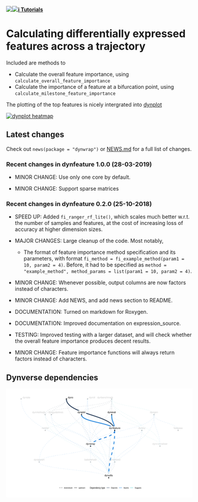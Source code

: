 
<!-- README.md is generated from README.Rmd. Please edit that file -->

<a href="https://travis-ci.org/dynverse/dynfeature"><img src="https://travis-ci.org/dynverse/dynfeature.svg" align="left"></a>
<a href="https://codecov.io/gh/dynverse/dynfeature">
<img src="https://codecov.io/gh/dynverse/dynfeature/branch/master/graph/badge.svg" align="left" /></a>
[**ℹ️ Tutorials**](https://dynverse.org)

# Calculating differentially expressed features across a trajectory

Included are methods to

  - Calculate the overall feature importance, using
    `calculate_overall_feature_importance`
  - Calculate the importance of a feature at a bifurcation point, using
    `calculate_milestone_feature_importance`

The plotting of the top features is nicely intergrated into
[dynplot](https://github.com/dynverse/dynplot)

[![dynplot
heatmap](https://raw.githubusercontent.com/dynverse/dynplot/devel/.readme_files/heatmap-1.png)](https://github.com/dynverse/dynplot)

## Latest changes

Check out `news(package = "dynwrap")` or [NEWS.md](NEWS.md) for a
full list of
changes.

<!-- This section gets automatically generated from inst/NEWS.md, and also generates inst/NEWS -->

### Recent changes in dynfeature 1.0.0 (28-03-2019)

  - MINOR CHANGE: Use only one core by default.

  - MINOR CHANGE: Support sparse matrices

### Recent changes in dynfeature 0.2.0 (25-10-2018)

  - SPEED UP: Added `fi_ranger_rf_lite()`, which scales much better
    w.r.t. the number of samples and features, at the cost of increasing
    loss of accuracy at higher dimension sizes.

  - MAJOR CHANGES: Large cleanup of the code. Most notably,
    
      - The format of feature importance method specification and its
        parameters, with format `fi_method = fi_example_method(param1
        = 10, param2 = 4)`. Before, it had to be specified as `method =
        "example_method", method_params = list(param1 = 10, param2
        = 4)`.

  - MINOR CHANGE: Whenever possible, output columns are now factors
    instead of characters.

  - MINOR CHANGE: Add NEWS, and add news section to README.

  - DOCUMENTATION: Turned on markdown for Roxygen.

  - DOCUMENTATION: Improved documentation on expression\_source.

  - TESTING: Improved testing with a larger dataset, and will check
    whether the overall feature importance produces decent results.

  - MINOR CHANGE: Feature importance functions will always return
    factors instead of
characters.

## Dynverse dependencies

<!-- Generated by "update_dependency_graphs.R" in the main dynverse repo -->

![](man/figures/dependencies.png)
